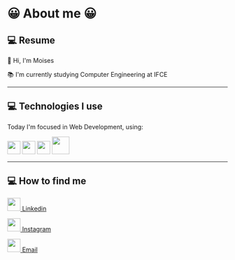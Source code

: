 <h1>😀 About me 😀</h1>


## :computer: Resume
 👋 Hi, I'm Moises

📚 I'm currently studying Computer Engineering at IFCE


<hr/>

## :computer: Technologies I use
Today I'm focused in Web Development, using:

<img src = 'https://github.com/MarikIshtar007/MarikIshtar007/blob/master/images/html.svg' width='30'/> <img src = 'https://github.com/MarikIshtar007/MarikIshtar007/blob/master/images/css.svg' width='30'/> <img src = 'https://github.com/MarikIshtar007/MarikIshtar007/blob/master/images/js.svg' width='30'/> <img src = 'https://github.com/MarikIshtar007/MarikIshtar007/blob/master/images/php.svg' width='40'/>



<hr/>


## :computer: How to find me
<a href="https://www.linkedin.com/in/mois%C3%A9s-sousa-3a505a1b9/"> <img src = 'https://w7.pngwing.com/pngs/93/587/png-transparent-linkedin-logo-linkedin-logo-computer-icons-business-symbol-linkedin-icon-miscellaneous-blue-angle-thumbnail.png' width='30'/> Linkedin </a> 

<a href="https://www.instagram.com/fmoisesf/"> <img src = 'https://www.itabirito.mg.leg.br/imagens/insta.png/image' width='30'/> Instagram</a> 

<a href="mailto:sousam583@gmail.com?Subject=Hello%20world!"> <img src = 'https://logodownload.org/wp-content/uploads/2018/03/gmail-logo-16-1536x1152.png' width='30'/> Email </a>











